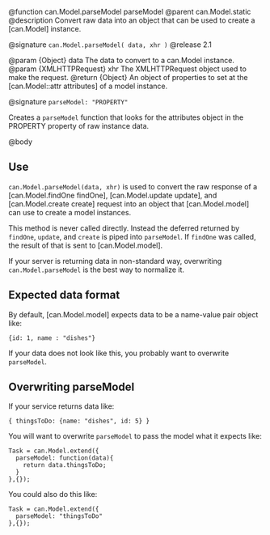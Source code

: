 @function can.Model.parseModel parseModel
@parent can.Model.static
@description Convert raw data into an object that can be used to
create a [can.Model] instance.

@signature `can.Model.parseModel( data, xhr )`
@release 2.1


@param {Object} data The data to convert to a can.Model instance.
@param {XMLHTTPRequest} xhr The XMLHTTPRequest object used to make the request.
@return {Object} An object of properties to set at the [can.Model::attr attributes]
of a model instance.

@signature `parseModel: "PROPERTY"`

Creates a `parseModel` function that looks for the attributes object in the PROPERTY
property of raw instance data.

@body

## Use

`can.Model.parseModel(data, xhr)` is used to
convert the raw response of a [can.Model.findOne findOne],
[can.Model.update update], and [can.Model.create create] request
into an object that [can.Model.model] can use to create
a model instances.

This method is never called directly. Instead the deferred returned
by `findOne`, `update`, and `create` is piped into `parseModel`. If `findOne` was called,
the result of that is sent to [can.Model.model].

If your server is returning data in non-standard way,
overwriting `can.Model.parseModel` is the best way to normalize it.

## Expected data format

By default, [can.Model.model] expects data to be a name-value pair
object like:

    {id: 1, name : "dishes"}

If your data does not look like this, you probably want to overwrite `parseModel`.

## Overwriting parseModel

If your service returns data like:

    { thingsToDo: {name: "dishes", id: 5} }

You will want to overwrite `parseModel` to pass the model what it expects like:

    Task = can.Model.extend({
      parseModel: function(data){
        return data.thingsToDo;
      }
    },{});

You could also do this like:

    Task = can.Model.extend({
      parseModel: "thingsToDo"
    },{});